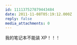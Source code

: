 ```yaml
---
id: 111137527879443484
date: 2011-11-08T05:19:12.000Z
reply: false
media_attachments: 0
---
```


我的笔记本不能装 XP！！！

